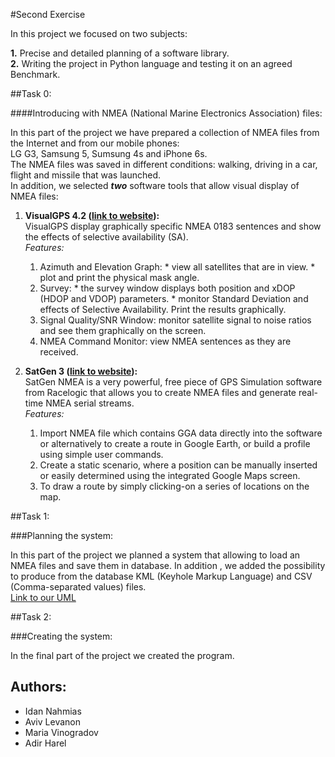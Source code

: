 #Second Exercise

In this project we focused on two subjects:

**1.** Precise and detailed planning of a software library.  
**2.** Writing the project in Python language and testing it on an agreed Benchmark.

##Task 0:

####Introducing with NMEA (National Marine Electronics Association) files:

In this part of the project we have prepared a collection of NMEA files from the Internet and from our mobile phones:  
LG G3, Samsung 5, Sumsung 4s and iPhone 6s.  
The NMEA files was saved in different conditions: walking, driving in a car, flight and missile that was launched.  
In addition, we selected ***two*** software tools that allow visual display of NMEA files:

1. **VisualGPS 4.2 ([link to website](http://www.visualgps.net/visualgps/)):**  
      VisualGPS display graphically specific NMEA 0183 sentences and show the effects of selective availability (SA).  
      *Features:*
      1. Azimuth and Elevation Graph: 
        * view all satellites that are in view.
        * plot and print the physical mask angle.
      2. Survey:
        * the survey window displays both position and xDOP (HDOP and VDOP) parameters.
        * monitor Standard Deviation and effects of Selective Availability.  Print the results graphically.
      3. Signal Quality/SNR Window: monitor satellite signal to noise ratios and see them graphically on the screen.
      4. NMEA Command Monitor: view NMEA sentences as they are received.  

2. **SatGen 3 ([link to website](http://www.labsat.co.uk/index.php/en/products/satgen-simulator-software)):**  
      SatGen NMEA is a very powerful, free piece of GPS Simulation software from Racelogic that allows you to create NMEA files and generate real-time NMEA serial streams.  
      *Features:*
      1. Import NMEA file which contains GGA data directly into the software or alternatively to create a route in Google Earth, or build a profile using simple user commands.
      2. Create a static scenario, where a position can be manually inserted or easily determined using the integrated Google Maps screen.
      3. To draw a route by simply clicking-on a series of locations on the map.

##Task 1:

###Planning the system:

In this part of the project we planned a system that allowing to load an NMEA files and save them in database.
In addition , we added the possibility to produce from the database KML (Keyhole Markup Language) and CSV (Comma-separated values) files.  
[Link to our UML](https://github.com/Most601/SecondExercise/blob/master/UMLmatala2.png)

##Task 2:

###Creating the system:

In the final part of the project we created the program.

## Authors:
* Idan Nahmias
* Aviv Levanon
* Maria Vinogradov
* Adir Harel
